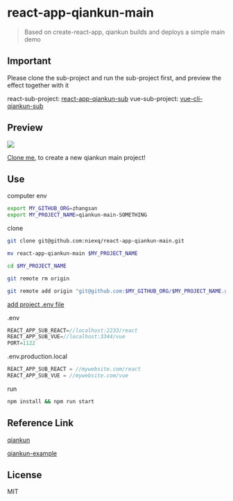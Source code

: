 # react-app-qiankun-main

> Based on create-react-app, qiankun builds and deploys a simple main demo

## Important

Please clone the sub-project and run the sub-project first, and preview the effect together with it

react-sub-project: [react-app-qiankun-sub](https://github.com/niexq/react-app-qiankun-sub)
vue-sub-project: [vue-cli-qiankun-sub](https://github.com/niexq/vue-cli-qiankun-sub)

## Preview
![](https://i.loli.net/2021/04/23/BN6E45ZCUxtLhFX.gif)

[Clone me](https://github.com/niexq/react-app-qiankun-main), to create a new qiankun main project!

## Use
computer env
```bash
export MY_GITHUB_ORG=zhangsan
export MY_PROJECT_NAME=qiankun-main-SOMETHING
```

clone
```bash
git clone git@github.com:niexq/react-app-qiankun-main.git

mv react-app-qiankun-main $MY_PROJECT_NAME

cd $MY_PROJECT_NAME

git remote rm origin

git remote add origin "git@github.com:$MY_GITHUB_ORG/$MY_PROJECT_NAME.git"

```

[add project .env file](https://create-react-app.dev/docs/adding-custom-environment-variables/#what-other-env-files-can-be-used)

.env
```js
REACT_APP_SUB_REACT=//localhost:2233/react
REACT_APP_SUB_VUE=//localhost:3344/vue
PORT=1122
```

.env.production.local
```js
REACT_APP_SUB_REACT = //mywebsite.com/react
REACT_APP_SUB_VUE = //mywebsite.com/vue
```

run
```bash
npm install && npm run start
```

## Reference Link
[qiankun](https://qiankun.umijs.org/)

[qiankun-example](https://juejin.cn/post/6875462470593904653)

## License

MIT
